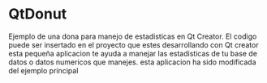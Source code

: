 # QtDonut
Ejemplo de una dona para manejo de estadisticas en Qt Creator.
El codigo puede ser insertado en el proyecto que estes desarrollando con Qt creator
esta pequeña aplicacion te ayuda a manejar las estadisticas de tu base de datos o datos numericos que manejes.
esta aplicacion ha sido modificada del ejemplo principal
